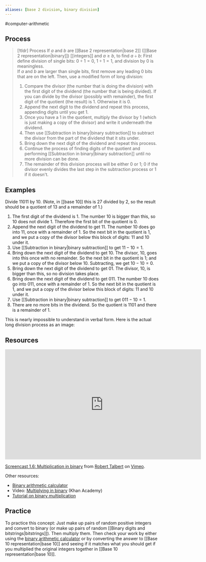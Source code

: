 ```yaml
---
aliases: [base 2 division, binary division]
--- 
```


#computer-arithmetic 

## Process 

> [!tldr] Process
>   If $a$ and $b$ are [[Base 2 representation|base 2]] ([[Base 2 representation|binary]]) [[integers]] and $a \geq b$, to find $a \div b$:
>   First define division of single bits: $0 \div 1 = 0$, $1 \div 1 = 1$, and division by $0$ is meaningless.  
>   If $a$ and $b$ are larger than single bits, first remove any leading $0$ bits that are on the left. Then, use a modified form of long division: 
> 1. Compare the divisor (the number that is doing the division) with the first digit of the dividend (the number that is being divided). If you can divide by the divisor (possibly with remainder), the first digit of the quotient (the result) is $1$. Otherwise it is $0$. 
> 2. Append the next digit to the dividend and repeat this process, appending digits until you get $1$. 
> 3. Once you have a $1$ in the quotient, multiply the divisor by $1$ (which is just making a copy of the divisor) and write it underneath the dividend. 
> 4. Then use [[Subtraction in binary|binary subtraction]] to subtract the divisor from the part of the dividend that it sits under. 
> 5. Bring down the next digit of the dividend and repeat this process. 
> 6. Continue the process of finding digits of the quotient and performing [[Subtraction in binary|binary subtraction]] until no more division can be done. 
> 7. The remainder of this division process will be either $0$ or $1$; $0$ if the divisor evenly divides the last step in the subtraction process or $1$ if it doesn't. 

## Examples 

Divide $11011$ by $10$. (Note, in [[base 10]] this is $27$ divided by $2$, so the result should be a quotient of $13$ and a remainder of $1$.)
1. The first digit of the dividend is $1$. The number $10$ is bigger than this, so $10$ does not divide $1$. Therefore the first bit of the quotient is $0$. 
2. Append the next digit of the dividend to get $11$. The number $10$ does go into $11$, once with a remainder of $1$. So the next bit in the quotient is $1$, and we put a copy of the divisor below this block of digits: $11$ and $10$ under it. 
3. Use [[Subtraction in binary|binary subtraction]] to get $11 - 10 = 1$. 
4. Bring down the next digit of the dividend to get $10$. The divisor, $10$, goes into this once with no remainder. So the next bit in the quotient is $1$; and we put a copy of the divisor below $10$. Subtracting, we get $10 - 10 = 0$. 
5. Bring down the next digit of the dividend to get $01$. The divisor, $10$, is bigger than this, so no division takes place. 
6. Bring down the next digit of the dividend to get $011$. The number $10$ does go into $011$, once with a remainder of $1$. So the next bit in the quotient is $1$, and we put a copy of the divisor below this block of digits: $11$ and $10$ under it.  
7. Use [[Subtraction in binary|binary subtraction]] to get $011 - 10 = 1$. 
8. There are no more bits in the dividend. So the quotient is $1101$ and there is a remainder of $1$. 

This is nearly impossible to understand in verbal form. Here is the actual long division process as an image: 




## Resources 

<iframe src="https://player.vimeo.com/video/580457312?h=b1d9b0e518" width="640" height="360" frameborder="0" allow="autoplay; fullscreen; picture-in-picture" allowfullscreen></iframe>
<p><a href="https://vimeo.com/580457312">Screencast 1.6: Multiplication in binary</a> from <a href="https://vimeo.com/user132700952">Robert Talbert</a> on <a href="https://vimeo.com">Vimeo</a>.</p>

Other resources: 
- [Binary arithmetic calculator](https://www.calculator.net/binary-calculator.html)
- Video: [Multiplying in binary](https://www.khanacademy.org/math/algebra-home/alg-intro-to-algebra/algebra-alternate-number-bases/v/binary-multiplication) (Khan Academy)
- [Tutorial on binary multiplication](https://www.cuemath.com/numbers/binary-multiplication/)

## Practice 

To practice this concept: Just make up pairs of random positive integers and convert to binary (or make up pairs of random [[Binary digits and bitstrings|bitstrings]]). Then multiply them. Then check your work by either using the [binary arithmetic calculator](https://www.calculator.net/binary-calculator.html) or by converting the answer to [[Base 10 representation|base 10]] and seeing if it matches what you should get if you multiplied the original integers together in [[Base 10 representation|base 10]]. 